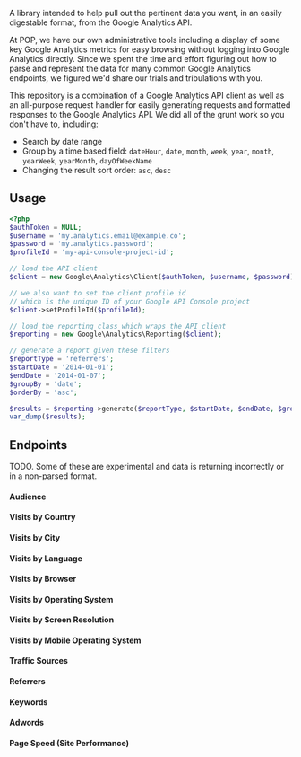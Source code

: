 A library intended to help pull out the pertinent data you want, in an easily digestable format, from the Google Analytics API.

At POP, we have our own administrative tools including a display of some key Google Analytics metrics for easy browsing without logging into Google Analytics directly. Since we spent the time and effort figuring out how to parse and represent the data for many common Google Analytics endpoints, we figured we'd share our trials and tribulations with you.

This repository is a combination of a Google Analytics API client as well as an all-purpose request handler for easily generating requests and formatted responses to the Google Analytics API. We did all of the grunt work so you don't have to, including:

 * Search by date range
 * Group by a time based field: `dateHour`, `date`, `month`, `week`, `year`, `month`, `yearWeek`, `yearMonth`, `dayOfWeekName`
 * Changing the result sort order: `asc`, `desc`

## Usage ##

```php
<?php
$authToken = NULL;
$username = 'my.analytics.email@example.co';
$password = 'my.analytics.password';
$profileId = 'my-api-console-project-id';

// load the API client
$client = new Google\Analytics\Client($authToken, $username, $password);

// we also want to set the client profile id
// which is the unique ID of your Google API Console project
$client->setProfileId($profileId);

// load the reporting class which wraps the API client
$reporting = new Google\Analytics\Reporting($client);

// generate a report given these filters
$reportType = 'referrers';
$startDate = '2014-01-01';
$endDate = '2014-01-07';
$groupBy = 'date';
$orderBy = 'asc';

$results = $reporting->generate($reportType, $startDate, $endDate, $groupBy, $orderBy);
var_dump($results); 

```
 
## Endpoints ##

TODO. Some of these are experimental and data is returning incorrectly or in a non-parsed format.

#### Audience ####

#### Visits by Country ####

#### Visits by City ####

#### Visits by Language ####

#### Visits by Browser ####

#### Visits by Operating System ####

#### Visits by Screen Resolution ####

#### Visits by Mobile Operating System ####

#### Traffic Sources ####

#### Referrers ####

#### Keywords ####

#### Adwords ####

#### Page Speed (Site Performance) ####
